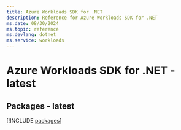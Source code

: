 ```yaml
---
title: Azure Workloads SDK for .NET
description: Reference for Azure Workloads SDK for .NET
ms.date: 08/30/2024
ms.topic: reference
ms.devlang: dotnet
ms.service: workloads
---
```

# Azure Workloads SDK for .NET - latest
## Packages - latest
[!INCLUDE [packages](workloads-index.md)]